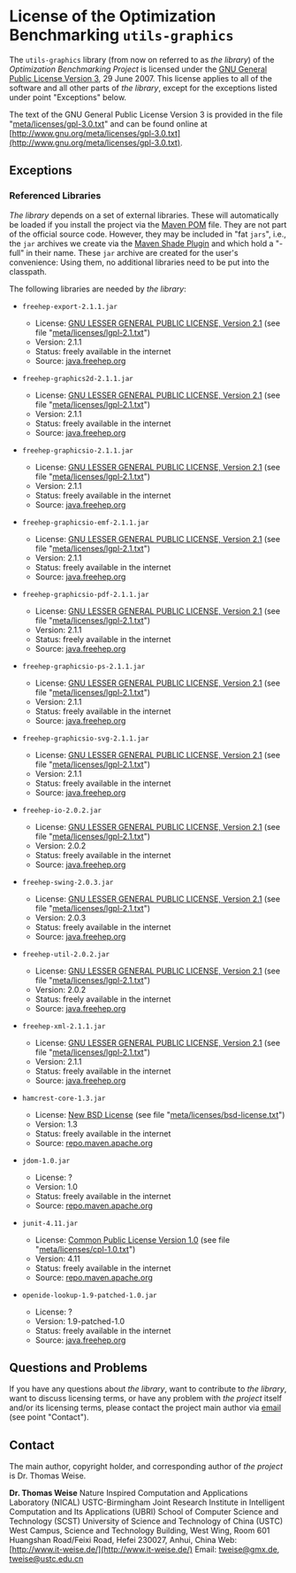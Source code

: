 # License of the Optimization Benchmarking `utils-graphics`

The `utils-graphics` library (from now on referred to as *the library*) of the *Optimization Benchmarking Project* is licensed under the
[GNU General Public License Version 3](http://www.gnu.org/meta/licenses/gpl-3.0-standalone.html), 29 June 2007.
This license applies to all of the software and all other parts of
*the library*, except for the exceptions listed under point
"Exceptions" below.

The text of the GNU General Public License Version 3 is provided in the
file "[meta/licenses/gpl-3.0.txt](http://github.com/optimizationBenchmarking/utils-graphics/tree/master/meta/licenses/gpl-3.0.txt)" and can be found online at
[http://www.gnu.org/meta/licenses/gpl-3.0.txt](http://www.gnu.org/meta/licenses/gpl-3.0.txt).

## Exceptions

### Referenced Libraries

*The library* depends on a set of external libraries. These will automatically
be loaded if you install the project via the [Maven POM](http://github.com/optimizationBenchmarking/utils-graphics/tree/master/pom.xml)
file. They are not part of the official source code. However, they may be included in "fat `jars`", i.e., the
`jar` archives we create via the [Maven Shade Plugin](http://maven.apache.org/plugins/maven-shade-plugin/) and which hold a "-full" in their
name. These `jar` archive are created for the user's convenience: Using
them, no additional libraries need to be put into the classpath.

The following libraries are needed by *the library*:

* `freehep-export-2.1.1.jar`
    - License: [GNU LESSER GENERAL PUBLIC LICENSE, Version 2.1](http://www.gnu.org/copyleft/lesser.txt) (see file "[meta/licenses/lgpl-2.1.txt](http://github.com/optimizationBenchmarking/optimizationBenchmarking/tree/master/meta/licenses/lgpl-2.1.txt)")
    - Version: 2.1.1
    - Status: freely available in the internet
    - Source: [java.freehep.org](http://java.freehep.org/maven2/org/freehep/freehep-export/2.1.1/freehep-export-2.1.1.jar)

* `freehep-graphics2d-2.1.1.jar`
    - License: [GNU LESSER GENERAL PUBLIC LICENSE, Version 2.1](http://www.gnu.org/copyleft/lesser.txt) (see file "[meta/licenses/lgpl-2.1.txt](http://github.com/optimizationBenchmarking/optimizationBenchmarking/tree/master/meta/licenses/lgpl-2.1.txt)")
    - Version: 2.1.1
    - Status: freely available in the internet
    - Source: [java.freehep.org](http://java.freehep.org/maven2/org/freehep/freehep-graphics2d/2.1.1/freehep-graphics2d-2.1.1.jar)

* `freehep-graphicsio-2.1.1.jar`
    - License: [GNU LESSER GENERAL PUBLIC LICENSE, Version 2.1](http://www.gnu.org/copyleft/lesser.txt) (see file "[meta/licenses/lgpl-2.1.txt](http://github.com/optimizationBenchmarking/optimizationBenchmarking/tree/master/meta/licenses/lgpl-2.1.txt)")
    - Version: 2.1.1
    - Status: freely available in the internet
    - Source: [java.freehep.org](http://java.freehep.org/maven2/org/freehep/freehep-graphicsio/2.1.1/freehep-graphicsio-2.1.1.jar)

* `freehep-graphicsio-emf-2.1.1.jar`
    - License: [GNU LESSER GENERAL PUBLIC LICENSE, Version 2.1](http://www.gnu.org/copyleft/lesser.txt) (see file "[meta/licenses/lgpl-2.1.txt](http://github.com/optimizationBenchmarking/optimizationBenchmarking/tree/master/meta/licenses/lgpl-2.1.txt)")
    - Version: 2.1.1
    - Status: freely available in the internet
    - Source: [java.freehep.org](http://java.freehep.org/maven2/org/freehep/freehep-graphicsio-emf/2.1.1/freehep-graphicsio-emf-2.1.1.jar)

* `freehep-graphicsio-pdf-2.1.1.jar`
    - License: [GNU LESSER GENERAL PUBLIC LICENSE, Version 2.1](http://www.gnu.org/copyleft/lesser.txt) (see file "[meta/licenses/lgpl-2.1.txt](http://github.com/optimizationBenchmarking/optimizationBenchmarking/tree/master/meta/licenses/lgpl-2.1.txt)")
    - Version: 2.1.1
    - Status: freely available in the internet
    - Source: [java.freehep.org](http://java.freehep.org/maven2/org/freehep/freehep-graphicsio-pdf/2.1.1/freehep-graphicsio-pdf-2.1.1.jar)

* `freehep-graphicsio-ps-2.1.1.jar`
    - License: [GNU LESSER GENERAL PUBLIC LICENSE, Version 2.1](http://www.gnu.org/copyleft/lesser.txt) (see file "[meta/licenses/lgpl-2.1.txt](http://github.com/optimizationBenchmarking/optimizationBenchmarking/tree/master/meta/licenses/lgpl-2.1.txt)")
    - Version: 2.1.1
    - Status: freely available in the internet
    - Source: [java.freehep.org](http://java.freehep.org/maven2/org/freehep/freehep-graphicsio-ps/2.1.1/freehep-graphicsio-ps-2.1.1.jar)

* `freehep-graphicsio-svg-2.1.1.jar`
    - License: [GNU LESSER GENERAL PUBLIC LICENSE, Version 2.1](http://www.gnu.org/copyleft/lesser.txt) (see file "[meta/licenses/lgpl-2.1.txt](http://github.com/optimizationBenchmarking/optimizationBenchmarking/tree/master/meta/licenses/lgpl-2.1.txt)")
    - Version: 2.1.1
    - Status: freely available in the internet
    - Source: [java.freehep.org](http://java.freehep.org/maven2/org/freehep/freehep-graphicsio-svg/2.1.1/freehep-graphicsio-svg-2.1.1.jar)

* `freehep-io-2.0.2.jar`
    - License: [GNU LESSER GENERAL PUBLIC LICENSE, Version 2.1](http://www.gnu.org/copyleft/lesser.txt) (see file "[meta/licenses/lgpl-2.1.txt](http://github.com/optimizationBenchmarking/optimizationBenchmarking/tree/master/meta/licenses/lgpl-2.1.txt)")
    - Version: 2.0.2
    - Status: freely available in the internet
    - Source: [java.freehep.org](http://java.freehep.org/maven2/org/freehep/freehep-io/2.0.2/freehep-io-2.0.2.jar)

* `freehep-swing-2.0.3.jar`
    - License: [GNU LESSER GENERAL PUBLIC LICENSE, Version 2.1](http://www.gnu.org/copyleft/lesser.txt) (see file "[meta/licenses/lgpl-2.1.txt](http://github.com/optimizationBenchmarking/optimizationBenchmarking/tree/master/meta/licenses/lgpl-2.1.txt)")
    - Version: 2.0.3
    - Status: freely available in the internet
    - Source: [java.freehep.org](http://java.freehep.org/maven2/org/freehep/freehep-swing/2.0.3/freehep-swing-2.0.3.jar)

* `freehep-util-2.0.2.jar`
    - License: [GNU LESSER GENERAL PUBLIC LICENSE, Version 2.1](http://www.gnu.org/copyleft/lesser.txt) (see file "[meta/licenses/lgpl-2.1.txt](http://github.com/optimizationBenchmarking/optimizationBenchmarking/tree/master/meta/licenses/lgpl-2.1.txt)")
    - Version: 2.0.2
    - Status: freely available in the internet
    - Source: [java.freehep.org](http://java.freehep.org/maven2/org/freehep/freehep-util/2.0.2/freehep-util-2.0.2.jar)

* `freehep-xml-2.1.1.jar`
    - License: [GNU LESSER GENERAL PUBLIC LICENSE, Version 2.1](http://www.gnu.org/copyleft/lesser.txt) (see file "[meta/licenses/lgpl-2.1.txt](http://github.com/optimizationBenchmarking/optimizationBenchmarking/tree/master/meta/licenses/lgpl-2.1.txt)")
    - Version: 2.1.1
    - Status: freely available in the internet
    - Source: [java.freehep.org](http://java.freehep.org/maven2/org/freehep/freehep-xml/2.1.1/freehep-xml-2.1.1.jar)

* `hamcrest-core-1.3.jar`
    - License: [New BSD License](http://www.opensource.org/licenses/bsd-license.php) (see file "[meta/licenses/bsd-license.txt](http://github.com/optimizationBenchmarking/optimizationBenchmarking/tree/master/meta/licenses/bsd-license.txt)")
    - Version: 1.3
    - Status: freely available in the internet
    - Source: [repo.maven.apache.org](http://repo.maven.apache.org/maven2/org/hamcrest/hamcrest-core/1.3/hamcrest-core-1.3.jar)

* `jdom-1.0.jar`
    - License: ?
    - Version: 1.0
    - Status: freely available in the internet
    - Source: [repo.maven.apache.org](http://repo.maven.apache.org/maven2/jdom/jdom/1.0/jdom-1.0.jar)

* `junit-4.11.jar`
    - License: [Common Public License Version 1.0](http://www.opensource.org/licenses/cpl1.0.txt) (see file "[meta/licenses/cpl-1.0.txt](http://github.com/optimizationBenchmarking/optimizationBenchmarking/tree/master/meta/licenses/cpl-1.0.txt)")
    - Version: 4.11
    - Status: freely available in the internet
    - Source: [repo.maven.apache.org](http://repo.maven.apache.org/maven2/junit/junit/4.11/junit-4.11.jar)

* `openide-lookup-1.9-patched-1.0.jar`
    - License: ?
    - Version: 1.9-patched-1.0
    - Status: freely available in the internet
    - Source: [java.freehep.org](http://java.freehep.org/maven2/org/netbeans/openide-lookup/1.9-patched-1.0/openide-lookup-1.9-patched-1.0.jar)


## Questions and Problems

If you have any questions about *the library*, want to contribute
to *the library*, want to discuss licensing terms, or have any
problem with *the project* itself and/or its licensing terms,
please contact the project main author via
[email](mailto:tweise@ustc.edu.cn) (see point "Contact").

## Contact

The main author, copyright holder, and corresponding author of
*the project* is Dr. Thomas Weise.

**Dr. Thomas Weise**
Nature Inspired Computation and Applications Laboratory (NICAL)
USTC-Birmingham Joint Research Institute in Intelligent Computation and Its Applications (UBRI)
School of Computer Science and Technology (SCST)
University of Science and Technology of China (USTC)
West Campus, Science and Technology Building, West Wing, Room 601
Huangshan Road/Feixi Road, Hefei 230027, Anhui, China
Web:    [http://www.it-weise.de/](http://www.it-weise.de/)
Email:  [tweise@gmx.de](mailto:tweise@gmx.de), [tweise@ustc.edu.cn](mailto:tweise@ustc.edu.cn)
